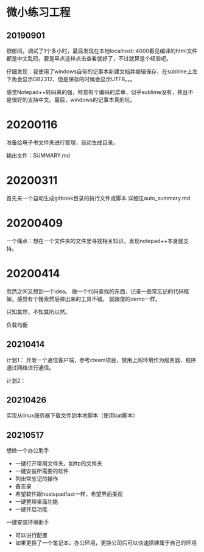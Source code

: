 # 微小练习工程

## 20190901
很郁闷，调试了1个多小时，最后发现在本地localhost::4000看见编译的html文件都是中文乱码，要是早点这样点击查看就好了，不过就算是个经验吧。

仔细发现：我使用了windows自带的记事本新建文档并编辑保存，在sublime上左下角会显示GB2312，但是保存的时候会显示UTF8。。。

感觉Notepad++转码真的强，特意有个编码的菜单，似乎sublime没有，并且不是很好的支持中文。最后，windows的记事本真的坑。



# 20200116

准备给电子书文件夹进行管理，自动生成目录。

输出文件：SUMMARY.md



# 20200311
首先来一个自动生成gitbook目录的执行文件或脚本
详细见auto_summary.md

# 20200409
一个痛点：想在一个文件夹的文件里寻找相关知识，发现notepad++本身就支持。

# 20200414
忽然之间又想到一个idea。
做一个代码查找的东西，记录一些常忘记的代码框架。感觉有个搜索然后弹出来的工具不错。
就跟俊的demo一样。


只知其然，不知其所以然。





负载均衡

## 20210414
计划1：
开发一个通信客户端，参考cteam项目，使用上网环境作为服务器，程序通过网络进行通信。

计划2：


## 20210426
实现从linux服务器下载文件到本地脚本（使用bat脚本）

## 20210517
想做一个办公助手

- 一键打开常用文件夹，如ftp的文件夹
- 一键安装所需要的软件
- 列出常忘记的操作
- 备忘录
- 希望软件跟hostspadfast一样，希望界面美观
- 一键整理桌面功能
- 一键开启功能

一键安装环境助手

- 可以进行配置
- 如果更换了一个笔记本，办公环境，更换公司后可以快速搭建属于自己的环境









